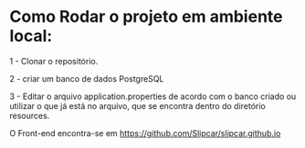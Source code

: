 # Como Rodar o projeto em ambiente local:

1 - Clonar o repositório.

2 - criar um banco de dados PostgreSQL 

3 - Editar o arquivo application.properties de acordo com o banco criado ou utilizar o que já está no arquivo, que se encontra dentro do diretório resources.

O Front-end encontra-se em https://github.com/Slipcar/slipcar.github.io
